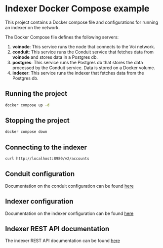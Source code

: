 # Indexer Docker Compose example

This project contains a Docker compose file and configurations for running an indexer on the network.

The Docker Compose file defines the following servers:

1. **voinode**: This service runs the node that connects to the Voi network.
2. **conduit**: This service runs the Conduit service that fetches data from **voinode** and stores data in a Postgres db.
2. **postgres**: This service runs the Postgres db that stores the data processed by the Conduit service. Data is stored on a Docker volume.
2. **indexer**: This service runs the indexer that fetches data from the Postgres db.

## Running the project

```sh
docker compose up -d
```

## Stopping the project

```sh
docker compose down
```

## Connecting to the indexer

```sh
curl http://localhost:8980/v2/accounts
```

## Conduit configuration

Documentation on the conduit configuration can be found [here](https://github.com/algorand/conduit?tab=readme-ov-file#create-conduityml-configuration-file)

## Indexer configuration

Documentation on the indexer configuration can be found [here](https://github.com/algorand/indexer?tab=readme-ov-file#disabling-parameters)

## Indexer REST API documentation

The indexer REST API documentation can be found [here](https://developer.algorand.org/docs/rest-apis/indexer/)